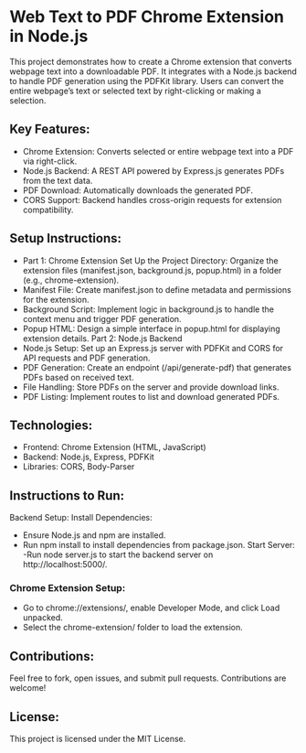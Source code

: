 # Web Text to PDF Chrome Extension in Node.js
This project demonstrates how to create a Chrome extension that converts webpage text into a downloadable PDF. It integrates with a Node.js backend to handle PDF generation using the PDFKit library. Users can convert the entire webpage’s text or selected text by right-clicking or making a selection.

## Key Features:
- Chrome Extension: Converts selected or entire webpage text into a PDF via right-click.
- Node.js Backend: A REST API powered by Express.js generates PDFs from the text data.
- PDF Download: Automatically downloads the generated PDF.
- CORS Support: Backend handles cross-origin requests for extension compatibility.

## Setup Instructions:
- Part 1: Chrome Extension
Set Up the Project Directory: Organize the extension files (manifest.json, background.js, popup.html) in a folder (e.g., chrome-extension).
- Manifest File: Create manifest.json to define metadata and permissions for the extension.
- Background Script: Implement logic in background.js to handle the context menu and trigger PDF generation.
- Popup HTML: Design a simple interface in popup.html for displaying extension details.
Part 2: Node.js Backend
- Node.js Setup: Set up an Express.js server with PDFKit and CORS for API requests and PDF generation.
- PDF Generation: Create an endpoint (/api/generate-pdf) that generates PDFs based on received text.
- File Handling: Store PDFs on the server and provide download links.
- PDF Listing: Implement routes to list and download generated PDFs.

## Technologies:
- Frontend: Chrome Extension (HTML, JavaScript)
- Backend: Node.js, Express, PDFKit
- Libraries: CORS, Body-Parser

## Instructions to Run:
Backend Setup:
Install Dependencies:
- Ensure Node.js and npm are installed.
- Run npm install to install dependencies from package.json.
Start Server:
-Run node server.js to start the backend server on http://localhost:5000/.

### Chrome Extension Setup:
- Go to chrome://extensions/, enable Developer Mode, and click Load unpacked.
- Select the chrome-extension/ folder to load the extension.

## Contributions:
Feel free to fork, open issues, and submit pull requests. Contributions are welcome!

## License:
This project is licensed under the MIT License.
